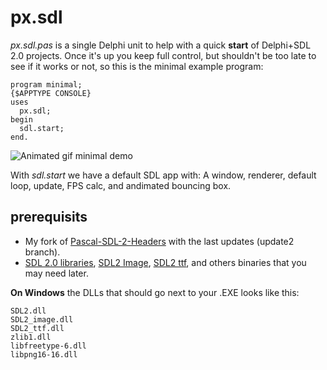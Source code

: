# px.sdl

*px.sdl.pas* is a single Delphi unit to help with a quick **start** of Delphi+SDL 2.0 projects. Once it's up you keep full control, but
shouldn't be too late to see if it works or not, so this is the minimal example program:

    program minimal;
    {$APPTYPE CONSOLE}
    uses
      px.sdl;
    begin
      sdl.start;
    end.


![Animated gif minimal demo](https://github.com/piXelicidio/px.sdl/blob/master/examples/minimal_SDL2delphi.gif)

With *sdl.start* we have a default SDL app with: A window, renderer, default loop, update, FPS calc, and andimated bouncing box.

## prerequisits

- My fork of [Pascal-SDL-2-Headers](https://github.com/piXelicidio/Pascal-SDL-2-Headers/tree/updates2) with the last updates (update2 branch).
- [SDL 2.0 libraries](https://www.libsdl.org/download-2.0.php), [SDL2 Image](https://www.libsdl.org/projects/SDL_image/), [SDL2 ttf](https://www.libsdl.org/projects/SDL_ttf/), and others binaries that you may need later.

**On Windows** the DLLs that should go next to your .EXE looks like this:

    SDL2.dll
    SDL2_image.dll
    SDL2_ttf.dll
    zlib1.dll
    libfreetype-6.dll
    libpng16-16.dll

